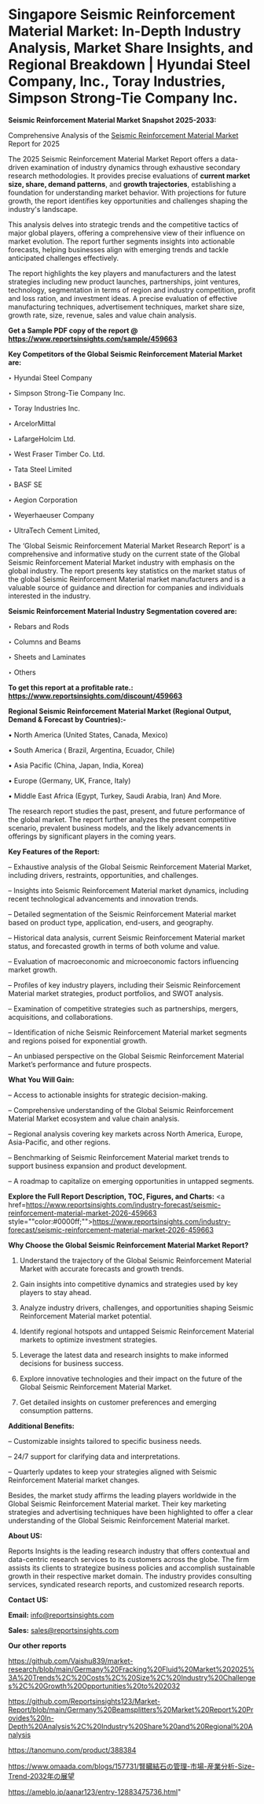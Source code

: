 # Singapore Seismic Reinforcement Material Market: In-Depth Industry Analysis, Market Share Insights, and Regional Breakdown | Hyundai Steel Company, Inc., Toray Industries, Simpson Strong-Tie Company Inc.

<strong>Seismic Reinforcement Material Market Snapshot 2025-2033:</strong>

Comprehensive Analysis of the <a href=https://www.reportsinsights.com/sample/459663>Seismic Reinforcement Material Market</a> Report for 2025

The 2025 Seismic Reinforcement Material Market Report offers a data-driven examination of industry dynamics through exhaustive secondary research methodologies. It provides precise evaluations of <strong>current market size, share, demand patterns</strong>, and <strong>growth trajectories</strong>, establishing a foundation for understanding market behavior. With projections for future growth, the report identifies key opportunities and challenges shaping the industry's landscape.

This analysis delves into strategic trends and the competitive tactics of major global players, offering a comprehensive view of their influence on market evolution. The report further segments insights into actionable forecasts, helping businesses align with emerging trends and tackle anticipated challenges effectively.

The report highlights the key players and manufacturers and the latest strategies including new product launches, partnerships, joint ventures, technology, segmentation in terms of region and industry competition, profit and loss ration, and investment ideas. A precise evaluation of effective manufacturing techniques, advertisement techniques, market share size, growth rate, size, revenue, sales and value chain analysis.

<strong>Get a Sample PDF copy of the report @ <a href=https://www.reportsinsights.com/sample/459663 style=color:#0000ff;>https://www.reportsinsights.com/sample/459663</a></strong>

<strong>Key Competitors of the Global Seismic Reinforcement Material Market are:</strong>

‣ Hyundai Steel Company

‣ Simpson Strong-Tie Company Inc.

‣ Toray Industries Inc.

‣ ArcelorMittal

‣ LafargeHolcim Ltd.

‣ West Fraser Timber Co. Ltd.

‣ Tata Steel Limited

‣ BASF SE

‣ Aegion Corporation

‣ Weyerhaeuser Company

‣ UltraTech Cement Limited,

The ‘Global Seismic Reinforcement Material Market Research Report’ is a comprehensive and informative study on the current state of the Global Seismic Reinforcement Material Market industry with emphasis on the global industry. The report presents key statistics on the market status of the global Seismic Reinforcement Material market manufacturers and is a valuable source of guidance and direction for companies and individuals interested in the industry.

<strong>Seismic Reinforcement Material Industry Segmentation covered are:</strong>

‣ Rebars and Rods

‣ Columns and Beams

‣ Sheets and Laminates

‣ Others

<strong>To get this report at a profitable rate.: <a href=https://www.reportsinsights.com/discount/459663 style=color:#0000ff;>https://www.reportsinsights.com/discount/459663</a></strong>

<strong>Regional Seismic Reinforcement Material Market (Regional Output, Demand &amp; Forecast by Countries):-</strong>

• North America (United States, Canada, Mexico)

• South America ( Brazil, Argentina, Ecuador, Chile)

• Asia Pacific (China, Japan, India, Korea)

• Europe (Germany, UK, France, Italy)

• Middle East Africa (Egypt, Turkey, Saudi Arabia, Iran) And More.

The research report studies the past, present, and future performance of the global market. The report further analyzes the present competitive scenario, prevalent business models, and the likely advancements in offerings by significant players in the coming years.

<strong>Key Features of the Report:</strong>

– Exhaustive analysis of the Global Seismic Reinforcement Material Market, including drivers, restraints, opportunities, and challenges.

– Insights into Seismic Reinforcement Material market dynamics, including recent technological advancements and innovation trends.

– Detailed segmentation of the Seismic Reinforcement Material market based on product type, application, end-users, and geography.

– Historical data analysis, current Seismic Reinforcement Material market status, and forecasted growth in terms of both volume and value.

– Evaluation of macroeconomic and microeconomic factors influencing market growth.

– Profiles of key industry players, including their Seismic Reinforcement Material market strategies, product portfolios, and SWOT analysis.

– Examination of competitive strategies such as partnerships, mergers, acquisitions, and collaborations.

– Identification of niche Seismic Reinforcement Material market segments and regions poised for exponential growth.

– An unbiased perspective on the Global Seismic Reinforcement Material Market’s performance and future prospects.

<strong>What You Will Gain:</strong>

– Access to actionable insights for strategic decision-making.

– Comprehensive understanding of the Global Seismic Reinforcement Material Market ecosystem and value chain analysis.

– Regional analysis covering key markets across North America, Europe, Asia-Pacific, and other regions.

– Benchmarking of Seismic Reinforcement Material market trends to support business expansion and product development.

– A roadmap to capitalize on emerging opportunities in untapped segments.

<strong>Explore the Full Report Description, TOC, Figures, and Charts:</strong>
<a href=https://www.reportsinsights.com/industry-forecast/seismic-reinforcement-material-market-2026-459663 style=""color:#0000ff;"">https://www.reportsinsights.com/industry-forecast/seismic-reinforcement-material-market-2026-459663</a>

<strong>Why Choose the Global Seismic Reinforcement Material Market Report?</strong>

1. Understand the trajectory of the Global Seismic Reinforcement Material Market with accurate forecasts and growth trends.

2. Gain insights into competitive dynamics and strategies used by key players to stay ahead.

3. Analyze industry drivers, challenges, and opportunities shaping Seismic Reinforcement Material market potential.

4. Identify regional hotspots and untapped Seismic Reinforcement Material markets to optimize investment strategies.

5. Leverage the latest data and research insights to make informed decisions for business success.

6. Explore innovative technologies and their impact on the future of the Global Seismic Reinforcement Material Market.

7. Get detailed insights on customer preferences and emerging consumption patterns.

<strong>Additional Benefits:</strong>

– Customizable insights tailored to specific business needs.

– 24/7 support for clarifying data and interpretations.

– Quarterly updates to keep your strategies aligned with Seismic Reinforcement Material market changes.

Besides, the market study affirms the leading players worldwide in the Global Seismic Reinforcement Material market. Their key marketing strategies and advertising techniques have been highlighted to offer a clear understanding of the Global Seismic Reinforcement Material market.

<strong><strong>About US</strong>:</strong>

Reports Insights is the leading research industry that offers contextual and data-centric research services to its customers across the globe. The firm assists its clients to strategize business policies and accomplish sustainable growth in their respective market domain. The industry provides consulting services, syndicated research reports, and customized research reports.

<strong>Contact US:</strong>

<p class=><b>Email:</b> <a href=mailto:info@reportsinsights.com>info@reportsinsights.com</a></p>
<p class=><b>Sales:</b> <a href=mailto:sales@reportsinsights.com>sales@reportsinsights.com</a></p>

<strong>Our other reports</strong>

<a href=https://github.com/Vaishu839/market-research/blob/main/Germany%20Fracking%20Fluid%20Market%202025%3A%20Trends%2C%20Costs%2C%20Size%2C%20Industry%20Challenges%2C%20Growth%20Opportunities%20to%202032>https://github.com/Vaishu839/market-research/blob/main/Germany%20Fracking%20Fluid%20Market%202025%3A%20Trends%2C%20Costs%2C%20Size%2C%20Industry%20Challenges%2C%20Growth%20Opportunities%20to%202032</a>

<a href=https://github.com/Reportsinsights123/Market-Report/blob/main/Germany%20Beamsplitters%20Market%20Report%20Provides%20In-Depth%20Analysis%2C%20Industry%20Share%20and%20Regional%20Analysis>https://github.com/Reportsinsights123/Market-Report/blob/main/Germany%20Beamsplitters%20Market%20Report%20Provides%20In-Depth%20Analysis%2C%20Industry%20Share%20and%20Regional%20Analysis</a>

<a href=https://tanomuno.com/product/388384>https://tanomuno.com/product/388384</a>

<a href=https://www.omaada.com/blogs/157731/腎臓結石の管理-市場-産業分析-Size-Trend-2032年の展望>https://www.omaada.com/blogs/157731/腎臓結石の管理-市場-産業分析-Size-Trend-2032年の展望</a>

<a href=https://ameblo.jp/aanar123/entry-12883475736.html>https://ameblo.jp/aanar123/entry-12883475736.html</a>"
